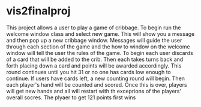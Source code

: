 # vis2finalproj

This project allows a user to play a game of cribbage. To begin run the welcome window class and select new game. This will show you a message and then pop up a new cribbage window. Messages will guide the user through each section of the game and the how to window on the welcome window will tell the user the rules of the game. To begin each user discards of a card that will be added to the crib. Then each takes turns back and forth placing down a card and points will be awarded accordingly. This round continues until you hit 31 or no one has cards low enough to continue. If users have cards left, a new counting round will begin. Then each player's hand will be counted and scored. Once this is over, players will get new hands and all will restart with th exceprions of the players' overall socres. The plyaer to get 121 points first wins
